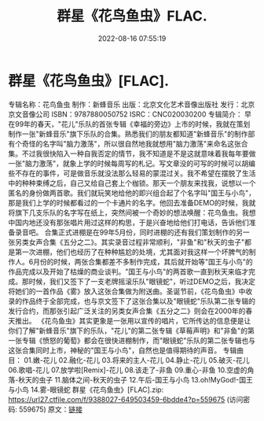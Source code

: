 ﻿---
title: 群星《花鸟鱼虫》FLAC.
date: 2022-08-16 07:55:19
categories: 古典音乐、新世纪、纯音雅乐
tags: 纯音雅乐
---
# 群星《花鸟鱼虫》[FLAC].

专辑名称：花鸟鱼虫
制作：新蜂音乐
出版：北京文化艺术音像出版社
发行：北京京文音像公司
ISBN：9787880050752
ISRC：CNC020030200
专辑简介：
早在99年的春天，"花儿"乐队的首张专辑《幸福的旁边》上市的时候，我就在策划制作一张"新蜂音乐"旗下乐队的合集。熟悉我们的朋友都知道"新蜂音乐"的制作部有个奇怪的名字叫"脑力激荡"，所以很自然地我就想用"脑力激荡"来命名这张合集。不过我很快陷入一种自我否定的情节，我不知道是不是这就意味着我每年要做一张"脑力激荡"，就象上学的时候每周写的札记。写文章没的可写的时候可以胡编些不存在的事件，可是做音乐就没法那么轻易的蒙混过关。我不希望在摆脱了生活中的种种束缚之后，自己又给自己套上个枷锁。那天一个朋友来找我，说想以一个匿名的身份做两首歌。我们就玩笑地给他的即兴组合起了个名字叫"国王与小鸟"，那是我们上学的时候都看过的一个卡通片的名字。他回去准备DEMO的时候，我就将旗下几支乐队的名字写在纸上，突然间被一个奇妙的想法唤醒：花鸟鱼虫。我想中国内地还没有那张唱片用过这样的构思，于是兴奋地给他们打电话，告诉他们准备录音吧。
合集正式进棚是在99年5月份，同时进棚的还有我们策划制作的另一张另类女声合集《五分之二》。其实录音过程非常顺利，"非鱼"和"秋天的虫子"都是第一次进棚，他们也经历了在种种尴尬的处境，尤其面对我这样一个坏脾气的制作人。6月份的时候，两张合集都差不多制作完成，其后就开始等"国王与小鸟"的作品完成以及开始了枯燥的商业谈判。"国王与小鸟"的两首歌一直到秋天来临才完成。那时候，我们又签下了一支老牌摇滚乐队"眼镜蛇"，听过DEMO之后，我决定将她们的一首作品《雾》放入这张合集做为附送曲。圣诞节前，《花鸟鱼虫》中收录的作品终于全部完成，也与京文签下了这张合集以及"眼镜蛇"乐队第二张专辑的发行合约，而那张引起广泛关注的另类女声合集《五分之二》则会在2000年的春天推出。
《花鸟鱼虫》其实更象是一张用以宣传的唱片，它所传达的信息便是让你们了解"新蜂音乐"旗下的乐队，"花儿"的第二张专辑《草莓声明》和"非鱼"的第一张专辑《愤怒的葡萄》都会在很快进棚制作，而"眼镜蛇"乐队的第二张专辑也与这张合集同时上市，神秘的"国王与小鸟"，自然也是值得期待的声音。
专辑曲目：
01.嫩-花儿
02.融化-花儿
03.将来的主人-花儿
04.静止-花儿
05.破灭-花儿
06.歌唱-花儿
07.放学啦[Remix]-花儿
08.该走了-非鱼
09.重心-非鱼
10.空虚的角落-秋天的虫子
11.脑体之间-秋天的虫子
12.午后-国王与小鸟
13.oh!MyGod!-国王与小鸟
14.雾-眼镜蛇
群星《花鸟鱼虫》[FLAC].zip: https://url27.ctfile.com/f/9388027-649503459-6bdde4?p=559675
(访问密码: 559675)
原文：[链接](https://blog.sina.com.cn/s/blog_1647c7e7601030yvv.html)